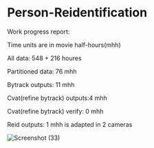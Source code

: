 # Person-Reidentification

Work progress report:

Time units are in movie half-hours(mhh)

All data: 548 + 216 houres

Partitioned data: 76 mhh

Bytrack outputs: 11 mhh

Cvat(refine bytrack) outputs:4 mhh

Cvat(refine bytrack) verify: 0 mhh

Reid outputs: 1 mhh is adapted in 2 cameras


<!-- [![Ashutosh's github activity graph](https://github-readme-activity-graph.cyclic.app/graph?username=Ashutosh00710)](https://github.com/ashutosh00710/github-readme-activity-graph) -->


![Screenshot (33)](https://github.com/Person-Reidentification/Person-Reidentification/assets/68585351/24467d1c-2e3c-4b2c-913d-b3dfe9bab62c)

